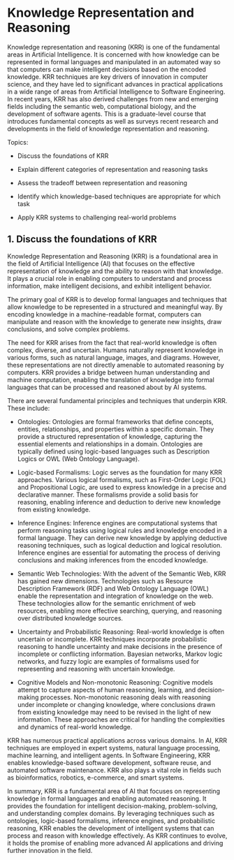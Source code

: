 # Knowledge Representation and Reasoning

 Knowledge representation and reasoning (KRR) is one of the fundamental areas in Artificial Intelligence. It is concerned with how knowledge can be represented in formal languages and manipulated in an automated way so that computers can make intelligent decisions based on the encoded knowledge. KRR techniques are key drivers of innovation in computer science, and they have led to significant advances in practical applications in a wide range of areas from Artificial Intelligence to Software Engineering. In recent years, KRR has also derived challenges from new and emerging fields including the semantic web, computational biology, and the development of software agents. This is a graduate-level course that introduces fundamental concepts as well as surveys recent research and developments in the field of knowledge representation and reasoning.

 Topics:
- Discuss the foundations of KRR

- Explain different categories of representation and reasoning tasks

- Assess the tradeoff between representation and reasoning

- Identify which knowledge-based techniques are appropriate for which task

- Apply KRR systems to challenging real-world problems


## 1. Discuss the foundations of KRR
Knowledge Representation and Reasoning (KRR) is a foundational area in the field of Artificial Intelligence (AI) that focuses on the effective representation of knowledge and the ability to reason with that knowledge. It plays a crucial role in enabling computers to understand and process information, make intelligent decisions, and exhibit intelligent behavior.

The primary goal of KRR is to develop formal languages and techniques that allow knowledge to be represented in a structured and meaningful way. By encoding knowledge in a machine-readable format, computers can manipulate and reason with the knowledge to generate new insights, draw conclusions, and solve complex problems.

The need for KRR arises from the fact that real-world knowledge is often complex, diverse, and uncertain. Humans naturally represent knowledge in various forms, such as natural language, images, and diagrams. However, these representations are not directly amenable to automated reasoning by computers. KRR provides a bridge between human understanding and machine computation, enabling the translation of knowledge into formal languages that can be processed and reasoned about by AI systems.

There are several fundamental principles and techniques that underpin KRR. These include:

- Ontologies: Ontologies are formal frameworks that define concepts, entities, relationships, and properties within a specific domain. They provide a structured representation of knowledge, capturing the essential elements and relationships in a domain. Ontologies are typically defined using logic-based languages such as Description Logics or OWL (Web Ontology Language).

- Logic-based Formalisms: Logic serves as the foundation for many KRR approaches. Various logical formalisms, such as First-Order Logic (FOL) and Propositional Logic, are used to express knowledge in a precise and declarative manner. These formalisms provide a solid basis for reasoning, enabling inference and deduction to derive new knowledge from existing knowledge.

- Inference Engines: Inference engines are computational systems that perform reasoning tasks using logical rules and knowledge encoded in a formal language. They can derive new knowledge by applying deductive reasoning techniques, such as logical deduction and logical resolution. Inference engines are essential for automating the process of deriving conclusions and making inferences from the encoded knowledge.

- Semantic Web Technologies: With the advent of the Semantic Web, KRR has gained new dimensions. Technologies such as Resource Description Framework (RDF) and Web Ontology Language (OWL) enable the representation and integration of knowledge on the web. These technologies allow for the semantic enrichment of web resources, enabling more effective searching, querying, and reasoning over distributed knowledge sources.

- Uncertainty and Probabilistic Reasoning: Real-world knowledge is often uncertain or incomplete. KRR techniques incorporate probabilistic reasoning to handle uncertainty and make decisions in the presence of incomplete or conflicting information. Bayesian networks, Markov logic networks, and fuzzy logic are examples of formalisms used for representing and reasoning with uncertain knowledge.

- Cognitive Models and Non-monotonic Reasoning: Cognitive models attempt to capture aspects of human reasoning, learning, and decision-making processes. Non-monotonic reasoning deals with reasoning under incomplete or changing knowledge, where conclusions drawn from existing knowledge may need to be revised in the light of new information. These approaches are critical for handling the complexities and dynamics of real-world knowledge.

KRR has numerous practical applications across various domains. In AI, KRR techniques are employed in expert systems, natural language processing, machine learning, and intelligent agents. In Software Engineering, KRR enables knowledge-based software development, software reuse, and automated software maintenance. KRR also plays a vital role in fields such as bioinformatics, robotics, e-commerce, and smart systems.

In summary, KRR is a fundamental area of AI that focuses on representing knowledge in formal languages and enabling automated reasoning. It provides the foundation for intelligent decision-making, problem-solving, and understanding complex domains. By leveraging techniques such as ontologies, logic-based formalisms, inference engines, and probabilistic reasoning, KRR enables the development of intelligent systems that can process and reason with knowledge effectively. As KRR continues to evolve, it holds the promise of enabling more advanced AI applications and driving further innovation in the field.
